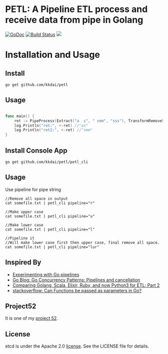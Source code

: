 PETL: A Pipeline ETL process and receive data from pipe in Golang
==============

[![GoDoc](https://godoc.org/github.com/kkdai/maglev?status.svg)](https://godoc.org/github.com/kkdai/petl)  [![Build Status](https://travis-ci.org/kkdai/petl.svg?branch=master)](https://travis-ci.org/kkdai/petl) [![](https://goreportcard.com/badge/github.com/kkdai/petl)](https://goreportcard.com/badge/github.com/kkdai/petl)



Installation and Usage
=============


Install
---------------
```
go get github.com/kkdai/petl
```

Usage
---------------



```go

func main() {
	ret := PipeProcess(Extract("a  s", " smm", "sss"), TransformRemoveSpace, TransformRemoveSpace)
	log.Println("ret:", <-ret) //"as"
	log.Println("ret2:", <-ret) //"smm"
}
```

Install Console App
---------------
```
go get github.com/kkdai/petl/petl_cli
```

Usage
---------------

Use pipeline for pipe string



```
//Remove all space in output
cat somefile.txt | petl_cli pipeline="r"

//Make upper case
cat somefile.txt | petl_cli pipeline="u"

//Make lower case 
cat somefile.txt | petl_cli pipeline="l"

//Pipeline it
//Will make lower case first then upper case, final remove all space.
cat somefile.txt | petl_cli pipeline="lur"
```


Inspired By
---------------

- [Experimenting with Go pipelines](http://www.gmarik.info/blog/2016/experimenting-with-golang-pipelines/)
- [Go Blog:  Go Concurrency Patterns: Pipelines and cancellation](https://blog.golang.org/pipelines)
- [Comparing Golang, Scala, Elixir, Ruby, and now Python3 for ETL: Part 2](http://blog.dimroc.com/2015/05/07/etl-language-showdown-pt2/)
- [stackoverflow: Can Functions be passed as parameters in Go?](http://stackoverflow.com/questions/12655464/can-functions-be-passed-as-parameters-in-go)

Project52
---------------

It is one of my [project 52](https://github.com/kkdai/project52).


License
---------------

etcd is under the Apache 2.0 [license](LICENSE). See the LICENSE file for details.